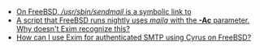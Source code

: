 - [On FreeBSD, */usr/sbin/sendmail* is a symbolic link to](Q9201)
- [A script that FreeBSD runs nightly uses *mailq* with the **-Ac** parameter. Why doesn't Exim recognize this?](Q9202)
- [How can I use Exim for authenticated SMTP using Cyrus on FreeBSD?](Q9203)
